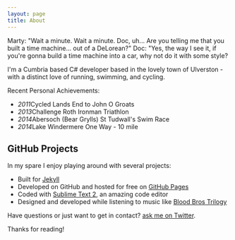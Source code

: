 ```yaml
---
layout: page
title: About
---
```


<p class="message">
    Marty: "Wait a minute. Wait a minute. Doc, uh... Are you telling me that you built a time machine... out of a DeLorean?" 
    Doc: "Yes, the way I see it, if you're gonna build a time machine into a car, why not do it with some style?
</p>

I'm a Cumbria based C# developer based in the lovely town of Ulverston - with a distinct love of running, swimming, and cycling.

Recent Personal Achievements:

* <em>2011</em>Cycled Lands End to John O Groats
* <em>2013</em>Challenge Roth Ironman Triathlon
* <em>2014</em>Abersoch (Bear Grylls) St Tudwall's Swim Race
* <em>2014</em>Lake Windermere One Way - 10 mile

## GitHub Projects

In my spare I enjoy playing around with several projects:

* Built for [Jekyll](http://jekyllrb.com)
* Developed on GitHub and hosted for free on [GitHub Pages](https://pages.github.com)
* Coded with [Sublime Text 2](http://sublimetext.com), an amazing code editor
* Designed and developed while listening to music like [Blood Bros Trilogy](https://soundcloud.com/maddecent/sets/blood-bros-series)

Have questions or just want to get in contact? [ask me on Twitter](https://twitter.com/wonea).

Thanks for reading!
